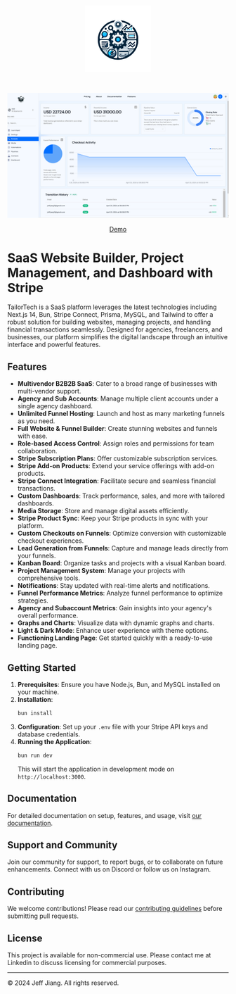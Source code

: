 <div align="center" id="top" className="mb-10">
<img src="./public/assets/code.webp" alt="icon" width="150" height="150" />

&#xa0;

  <img src="./public/assets/preview2.png" alt="preview" />

<a href="https://jj-tailortech.vercel.app/">Demo</a>

</div>

# SaaS Website Builder, Project Management, and Dashboard with Stripe

TailorTech is a SaaS platform leverages the latest technologies including Next.js 14, Bun, Stripe Connect, Prisma, MySQL, and Tailwind to offer a robust solution for building websites, managing projects, and handling financial transactions seamlessly. Designed for agencies, freelancers, and businesses, our platform simplifies the digital landscape through an intuitive interface and powerful features.

## Features

- **Multivendor B2B2B SaaS**: Cater to a broad range of businesses with multi-vendor support.
- **Agency and Sub Accounts**: Manage multiple client accounts under a single agency dashboard.
- **Unlimited Funnel Hosting**: Launch and host as many marketing funnels as you need.
- **Full Website & Funnel Builder**: Create stunning websites and funnels with ease.
- **Role-based Access Control**: Assign roles and permissions for team collaboration.
- **Stripe Subscription Plans**: Offer customizable subscription services.
- **Stripe Add-on Products**: Extend your service offerings with add-on products.
- **Stripe Connect Integration**: Facilitate secure and seamless financial transactions.
- **Custom Dashboards**: Track performance, sales, and more with tailored dashboards.
- **Media Storage**: Store and manage digital assets efficiently.
- **Stripe Product Sync**: Keep your Stripe products in sync with your platform.
- **Custom Checkouts on Funnels**: Optimize conversion with customizable checkout experiences.
- **Lead Generation from Funnels**: Capture and manage leads directly from your funnels.
- **Kanban Board**: Organize tasks and projects with a visual Kanban board.
- **Project Management System**: Manage your projects with comprehensive tools.
- **Notifications**: Stay updated with real-time alerts and notifications.
- **Funnel Performance Metrics**: Analyze funnel performance to optimize strategies.
- **Agency and Subaccount Metrics**: Gain insights into your agency's overall performance.
- **Graphs and Charts**: Visualize data with dynamic graphs and charts.
- **Light & Dark Mode**: Enhance user experience with theme options.
- **Functioning Landing Page**: Get started quickly with a ready-to-use landing page.

## Getting Started

1. **Prerequisites**: Ensure you have Node.js, Bun, and MySQL installed on your machine.
2. **Installation**:
    ```sh
    bun install
    ```
3. **Configuration**: Set up your `.env` file with your Stripe API keys and database credentials.
4. **Running the Application**:
    ```sh
    bun run dev
    ```
    This will start the application in development mode on `http://localhost:3000`.

## Documentation

For detailed documentation on setup, features, and usage, visit [our documentation](#).

## Support and Community

Join our community for support, to report bugs, or to collaborate on future enhancements. Connect with us on Discord or follow us on Instagram.

## Contributing

We welcome contributions! Please read our [contributing guidelines](CONTRIBUTING.md) before submitting pull requests.

## License

This project is available for non-commercial use. Please contact me at Linkedin to discuss licensing for commercial purposes.

---

© 2024 Jeff Jiang. All rights reserved.
